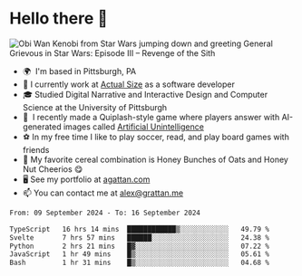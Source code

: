 <!--
**GameDog9988/GameDog9988** is a ✨ _special_ ✨ repository because its `README.md` (this file) appears on your GitHub profile.

Here are some ideas to get you started:

- 🔭 I’m currently working on ...
- 🌱 I’m currently learning ...
- 👯 I’m looking to collaborate on ...
- 🤔 I’m looking for help with ...
- 💬 Ask me about ...
- 📫 How to reach me: ...
- 😄 Pronouns: ...
- ⚡ Fun fact: ...
-->



Hello there 👋
==================================

![Obi Wan Kenobi from Star Wars jumping down and greeting General Grievous in Star Wars: Episode III – Revenge of the Sith](https://github.com/agrattan0820/agrattan0820/assets/51346343/689e56eb-29be-46a5-a079-28ea727b5f7e)


- 🌍  I'm based in Pittsburgh, PA
- 🔭  I currently work at [Actual Size](https://actualsize.com/) as a software developer
- 🎓  Studied Digital Narrative and Interactive Design and Computer Science at the University of Pittsburgh
- 👾  I recently made a Quiplash-style game where players answer with AI-generated images called [Artificial Unintelligence](https://github.com/agrattan0820/artificial-unintelligence)
- ⚽  In my free time I like to play soccer, read, and play board games with friends
- 🥣  My favorite cereal combination is Honey Bunches of Oats and Honey Nut Cheerios 😋
- 🖥️  See my portfolio at [agattan.com](http://agrattan.com/)
- 📫  You can contact me at [alex@grattan.me](mailto:alex@grattan.me)

<!--START_SECTION:waka-->

```txt
From: 09 September 2024 - To: 16 September 2024

TypeScript   16 hrs 14 mins  ████████████▒░░░░░░░░░░░░   49.79 %
Svelte       7 hrs 57 mins   ██████░░░░░░░░░░░░░░░░░░░   24.38 %
Python       2 hrs 21 mins   █▓░░░░░░░░░░░░░░░░░░░░░░░   07.22 %
JavaScript   1 hr 49 mins    █▒░░░░░░░░░░░░░░░░░░░░░░░   05.61 %
Bash         1 hr 31 mins    █▒░░░░░░░░░░░░░░░░░░░░░░░   04.68 %
```

<!--END_SECTION:waka-->
